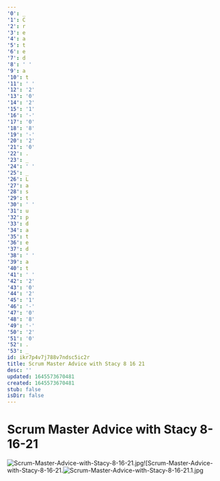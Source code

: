 ```yaml
---
'0': _
'1': C
'2': r
'3': e
'4': a
'5': t
'6': e
'7': d
'8': ' '
'9': a
'10': t
'11': ' '
'12': '2'
'13': '0'
'14': '2'
'15': '1'
'16': '-'
'17': '0'
'18': '8'
'19': '-'
'20': '2'
'21': '0'
'22': .
'23': _
'24': ' '
'25': _
'26': L
'27': a
'28': s
'29': t
'30': ' '
'31': u
'32': p
'33': d
'34': a
'35': t
'36': e
'37': d
'38': ' '
'39': a
'40': t
'41': ' '
'42': '2'
'43': '0'
'44': '2'
'45': '1'
'46': '-'
'47': '0'
'48': '8'
'49': '-'
'50': '2'
'51': '0'
'52': .
'53': _
id: ikr7p4v7j788v7ndsc5ic2r
title: Scrum Master Advice with Stacy 8 16 21
desc: ''
updated: 1645573670481
created: 1645573670481
stub: false
isDir: false
---
```


# Scrum Master Advice with Stacy 8-16-21


![Scrum-Master-Advice-with-Stacy-8-16-21.jpg](/assets/scrum-master-advice-with-stacy-8-16-21-u43j6q0or64v.jpg)![Scrum-Master-Advice-with-Stacy-8-16-21.![Scrum-Master-Advice-with-Stacy-8-16-21.1.jpg](/assets/scrum-master-advice-with-stacy-8-16-21-4qqx0ymti26i.jpg)

